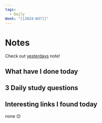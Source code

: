 ```yaml
---
tags:
  - Daily
Week: "[[2024-W37]]"
---
```


# Notes

Check out [yesterdays](2024-09-13) note!

## What have I done today

## 3 Daily study questions

## Interesting links I found today

none 😔
